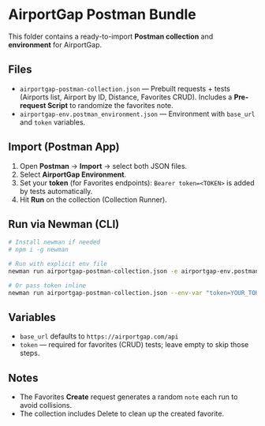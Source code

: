 # AirportGap Postman Bundle

This folder contains a ready-to-import **Postman collection** and **environment** for AirportGap.

## Files
- `airportgap-postman-collection.json` — Prebuilt requests + tests (Airports list, Airport by ID, Distance, Favorites CRUD). Includes a **Pre-request Script** to randomize the favorites note.
- `airportgap-env.postman_environment.json` — Environment with `base_url` and `token` variables.

## Import (Postman App)
1. Open **Postman** → **Import** → select both JSON files.
2. Select **AirportGap Environment**.
3. Set your **token** (for Favorites endpoints): `Bearer token=<TOKEN>` is added by tests automatically.
4. Hit **Run** on the collection (Collection Runner).

## Run via Newman (CLI)
```bash
# Install newman if needed
# npm i -g newman

# Run with explicit env file
newman run airportgap-postman-collection.json -e airportgap-env.postman_environment.json --reporters cli

# Or pass token inline
newman run airportgap-postman-collection.json --env-var "token=YOUR_TOKEN"
```

## Variables
- `base_url` defaults to `https://airportgap.com/api`
- `token` — required for favorites (CRUD) tests; leave empty to skip those steps.

## Notes
- The Favorites **Create** request generates a random `note` each run to avoid collisions.
- The collection includes Delete to clean up the created favorite.
